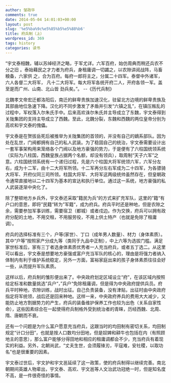 ```yaml
---
author: 邹政华
comments: true
date: 2014-05-04 14:01:03+00:00
layout: post
slug: '%e5%ba%9c%e5%85%b5%e5%88%b6'
title: 府兵制（上）
wordpress_id: 369
tags: history
categories: 读书
---
```


“宇文泰相魏，辅以苏绰经济之略，于军尤详。六军百府，始仿周典而稍还兵农不分之旧
    。泰始藉民之才力者为府兵，身租庸调一切蠲之，以农隙讲阅战阵，马畜粮备，六家供
    之，合为百府。每府一郎将主之，分属二十四军。泰督中外诸军，六人各督二大将军，
    凡十二大将军。每大将军各统开府二人，开府各领一军。盖至是而广州、山南、北山皆
    劲兵矣。”。 --《历代兵制》


北魏孝文帝宏迁都洛阳后，南迁的鲜卑贵族加速汉化，驻留北方边境的鲜卑贵族及其部曲地位急速下降。汉化的不同步激发了矛盾并引发“六镇之乱”，在镇压叛乱的过程中，军权落入尔朱氏手中。后来高欢诛尔朱氏并主导成立了东魏，宇文泰得到关陇集团的支持主导成立了西魏。至此，北魏分裂，东魏和西魏的两位皇帝分别为高欢和宇文泰的傀儡。

宇文泰是在贺拔岳死后被推举为关陇集团的首领的，并没有自己的嫡系部队。因为处在乱世，门阀都拥有自己的私人武装。为了稳固自己的统治，宇文泰需要设计出一套军事架构用来笼络各个门阀以及地方豪强的势力，于是便有了六柱国统领系统（实际为八柱国，西魏皇族占据两个名额，却没有领兵），取周制“天子六军”之意。六柱国统领系统有一个递归过程，先是六个柱国大将军统领六军，六军分左右，成为十二军，由十二大将军所领。十二军再分左右军成为二十四军，为各骠骑大将军、开府仪同三司所领。柱国大将军、大将军这两级统帅虽然存在，但皇朝政令通常直接地以二十四军为基本的宣达和执行单位。通过这一系统，地方豪强的私人武装逐渐中央化了。

除了整顿地方乡兵外，宇文泰还采取”籍民为兵“的方式来扩充军队，这里的”籍“有户口的意思，即将”民籍“转为”军籍“，成为府兵。府兵平时还是种地，但是农隙之余，需要参加军事训练，需要宿卫（都城）或者戍边。作为交换，府兵可以拥有政府分配的土地，不用交租，不用服劳役，不用上供土特产（也就是免除了租庸调）。

府兵的选择标准有三个，户等(家世）、丁口（成年男人数量）、材力（身体素质）。其中“户等”按照家产分成九等（类同于九品中正制），中上六等为选拔门槛。满足家世标准后，家有三丁者选身体素质优秀者一人充当府兵，或者五丁选二。从这里可以看出，宇文泰是想要地方豪强或富户充当军队的核心的，理由是将强力者纳入体制内有利于维护系统稳定，另外一方面，富裕家庭出来的孩子身体素质往往会好一些，从而提升军队素质。

这样以后，府兵制的雏形便出来了。中央政府划定区域设立“府”，在该区域内按照给定标准和数量挑选”兵户“，”兵户“免除租庸调，但是得为中央政府提供兵员。府兵平时种地，农隙训练，战时出征。自己负责装备，没有津贴，出征时由中央政府指定将军统领，战后还是回来种地。这样一来，中央政府养兵的费用大大减少，又能防止地方割据势力的产生，府兵的装备维护保养工作也较为出色（关系自家性命），这些因素综合在一起使得府兵制格外受到统治者的青睐，历经西魏、北周、隋、唐朝而不衰。

还有一个问题是为什么富户愿意充当府兵，这跟当时的均田制有密切关系，均田制规定“计口分田”，也就是按人口数均分田地，但是奴婢和耕牛也包括在内（有照顾地主的意思），那么富户能够分得田地和相应的租庸调都会不少，充当府兵有着现实的利益。另外，北朝尚武，“丈夫生世，会须履锋刃，平寇难，安社稷，以取功名”也是很重要的因素。

宇文泰过世后，宇文护和宇文邕延续了这一政策，使的府兵制得以继续完善。南北朝期间英雄人物辈出，宇文泰、高欢、宇文邕等人文治武功冠绝一时，但是知名度不高，是一件很奇怪的事情。
